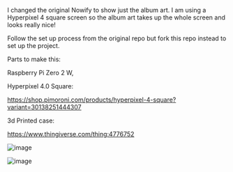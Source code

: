 I changed the original Nowify to show just the album art. I am using a Hyperpixel 4 square screen so the album art takes up the whole screen and looks really nice!

Follow the set up process from the original repo but fork this repo instead to set up the project.

Parts to make this:

Raspberry Pi Zero 2 W,

Hyperpixel 4.0 Square:

https://shop.pimoroni.com/products/hyperpixel-4-square?variant=30138251444307

3d Printed case: 

https://www.thingiverse.com/thing:4776752

![image](https://user-images.githubusercontent.com/16548147/143927165-40fc5ca9-e0e7-4d6a-a8ce-7d418298f315.png)

![image](https://user-images.githubusercontent.com/16548147/143927220-3bb2a748-4cc7-4ea1-bf54-8656e4fcbca0.png)
